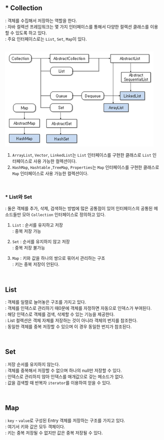 
## * Collection
: 객체를 수집해서 저장하는 역할을 한다.  
: 자바 컬렉션 프레임워크는 몇 가지 인터페이스를 통해서 다양한 컬렉션 클래스를 이용할 수 있도록 하고 있다.   
: 주요 인터페이스로는 `List`, `Set`, `Map`이 있다.    

<br/>
<img src="../image/collection.png">

<br/>

1. `ArrayList`, `Vector`, `LinkedList`는 `List` 인터페이스를 구현한 클래스로 `List` 인터페이스로 사용 가능한 컬렉션이다.  
2. `HashMap`, `Hashtable` ,`TreeMap`, `Properties`는 `Map` 인터페이스를 구현한 클래스로 `Map` 인터페이스로 사용 가능한 컬렉션이다.  

<br/>

### * List와 Set
: 둘은 객체를 추가, 삭제, 검색하는 방법에 많은 공통점이 있어 인터페이스의 공통된 메소드들만 모아 `Collection` 인터페이스로 정의하고 있다.  

1. `List`
: 순서를 유지하고 저장  
: 중복 저장 가능  

2. `Set`
: 순서를 유지하지 않고 저장  
: 중복 저장 불가능  

3. `Map`
: 키와 값을 하나의 쌍으로 묶어서 관리하는 구조  
: 키는 중복 저장이 안된다.  

<br/>

## List
: 객체를 일렬로 늘어놓은 구조를 가지고 있다.  
: 객체를 인덱스로 관리하기 때0문에 객체를 자정하면 자동으로 인덱스가 부여된다.  
: 해당 인덱스로 객체를 검색, 삭제할 수 있는 기능을 제공한다.  
: List 컬렉션은 객체 자체를 저장하는 것이 아니라 객체의 번지를 참조한다.  
: 동일한 객체를 중복 저장할 수 있으며 이 경우 동일한 번지가 참조된다.  

<br/>

## Set
: 저장 순서를 유지하지 않는다.  
: 객체를 중복해서 저장할 수 없으며 하나의 null만 저장할 수 있다.  
: 인덱스로 관리하지 않아 인덱스를 매개값으로 갖는 메소드가 없다.  
: 값을 검색할 때 반복자 `iterator`를 이용하여 얻을 수 있다.  

<br/>

## Map
: `key` - `value`로 구성된 Entry 객체를 저장하는 구조를 가지고 있다.  
: 여기서 키와 값은 모두 객체이다.  
: 키는 중복 저장될 수 없지만 값은 중복 저장될 수 있다.  
